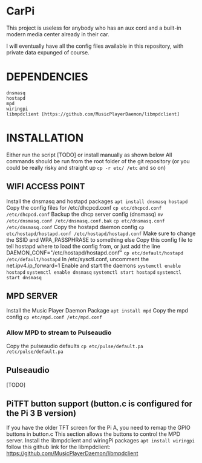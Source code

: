 # CarPi

This project is useless for anybody who has an aux cord and a built-in modern media center already in their car.

I will eventually have all the config files available in this repository, with private data expunged of course.

# DEPENDENCIES
```
dnsmasq
hostapd
mpd
wiringpi
libmpdclient [https://github.com/MusicPlayerDaemon/libmpdclient]

```

# INSTALLATION
Either run the script [TODO]
or install manually as shown below
All commands should be run from the root folder of the git repository
(or you could be really risky and straight up `cp -r etc/ /etc` and so on)

## WIFI ACCESS POINT
Install the dnsmasq and hostapd packages
`apt install dnsmasq hostapd`
Copy the config files for /etc/dhcpcd.conf
`cp etc/dhcpcd.conf /etc/dhcpcd.conf`
Backup the dhcp server config (dnsmasq)
`mv /etc/dnsmasq.conf /etc/dnsmasq.conf.bak`
`cp etc/dnsmasq.conf /etc/dnsmasq.conf`
Copy the hostapd daemon config
`cp etc/hostapd/hostapd.conf /etc/hostapd/hostapd.conf`
Make sure to change the SSID and WPA_PASSPHRASE to something else
Copy this config file to tell hostapd where to load the config from, or just add the line DAEMON_CONF="/etc/hostapd/hostapd.conf"
`cp etc/default/hostapd /etc/default/hostapd`
In /etc/sysctl.conf, uncomment the net.ipv4.ip_forward=1
Enable and start the daemons
`systemctl enable hostapd`
`systemctl enable dnsmasq`
`systemctl start hostapd`
`systemctl start dnsmasq`

## MPD SERVER
Install the Music Player Daemon Package
`apt install mpd`
Copy the mpd config
`cp etc/mpd.conf /etc/mpd.conf`

### Allow MPD to stream to Pulseaudio
Copy the pulseaudio defaults
`cp etc/pulse/default.pa /etc/pulse/default.pa`

## Pulseaudio
[TODO]

## PiTFT button support (button.c is configured for the Pi 3 B version)
If you have the older TFT screen for the Pi A, you need to remap the GPIO buttons in button.c
This section allows the buttons to control the MPD server.
Install the libmpdclient and wiringPi packages
`apt install wiringpi`
follow this github link for the libmpdclient:
https://github.com/MusicPlayerDaemon/libmpdclient




